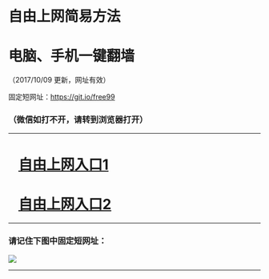 ﻿# 自由上网简易方法

# 电脑、手机一键翻墙

（2017/10/09 更新，网址有效）

固定短网址：https://git.io/free99

### （微信如打不开，请转到浏览器打开）


***





# &nbsp;&nbsp; <a href="http://ft1901025059.fwq-tz-1001.info/fwqtz01.html?t=100900110460 " target="_blank">自由上网入口1</a>
# &nbsp;&nbsp; <a href="http://ft105015627.fwq-tz-1002.info/fwqtz02.html?t=100900115979 " target="_blank">自由上网入口2</a>
***

### 请记住下图中固定短网址：

<img src="https://s3-us-west-2.amazonaws.com/fwq-1001/yjfq-20170905okok.png" /> 


***


